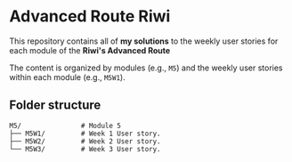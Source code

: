# Advanced Route Riwi

This repository contains all of **my solutions** to the weekly user stories for each module of the **Riwi's Advanced Route** 

The content is organized by modules (e.g., `M5`) and the weekly user stories within each module (e.g., `M5W1`).

## Folder structure

```
M5/               # Module 5
├── M5W1/         # Week 1 User story.
├── M5W2/         # Week 2 User story.
└── M5W3/         # Week 3 User story.
```
